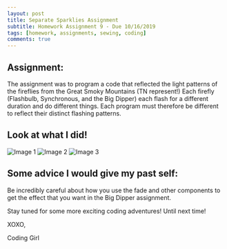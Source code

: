 ```yaml
---
layout: post
title: Separate Sparklies Assignment
subtitle: Homework Assignment 9 - Due 10/16/2019
tags: [homework, assignments, sewing, coding]
comments: true
---
```


## Assignment: 
The assignment was to program a code that reflected the light patterns of the fireflies from the Great Smoky Mountains (TN represent!) Each firefly (Flashbulb, Synchronous, and the Big Dipper) each flash for a different duration and do different things. Each program must therefore be different to reflect their distinct flashing patterns.

## Look at what I did!

![Image 1](https://nicollemac17.github.io/img/IMG-2518.JPG)
![Image 2](https://nicollemac17.github.io/img/IMG-2516.JPG)
![Image 3](https://nicollemac17.github.io/img/IMG-2519.JPG)


## Some advice I would give my past self:
Be incredibly careful about how you use the fade and other components to get the effect that you want in the Big Dipper assignment.


Stay tuned for some more exciting coding adventures! Until next time! 

XOXO, 

Coding Girl
